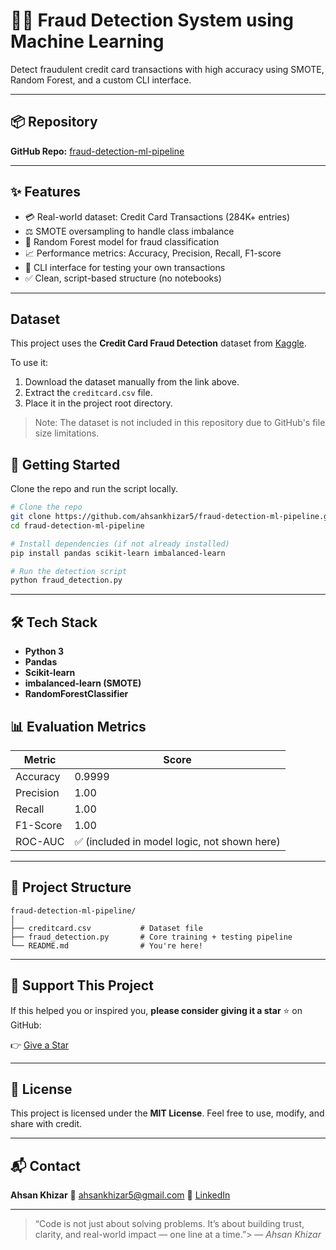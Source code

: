 # 🕵️‍♂️ Fraud Detection System using Machine Learning

Detect fraudulent credit card transactions with high accuracy using SMOTE, Random Forest, and a custom CLI interface.

---

## 📦 Repository

**GitHub Repo:** [fraud-detection-ml-pipeline](https://github.com/ahsankhizar5/fraud-detection-ml-pipeline)

---

## ✨ Features

- 💳 Real-world dataset: Credit Card Transactions (284K+ entries)
- ⚖️ SMOTE oversampling to handle class imbalance
- 🌲 Random Forest model for fraud classification
- 📈 Performance metrics: Accuracy, Precision, Recall, F1-score
- 🧪 CLI interface for testing your own transactions
- ✅ Clean, script-based structure (no notebooks)

---

## Dataset

This project uses the **Credit Card Fraud Detection** dataset from [Kaggle](https://www.kaggle.com/datasets/mlg-ulb/creditcardfraud).

To use it:

1. Download the dataset manually from the link above.
2. Extract the `creditcard.csv` file.
3. Place it in the project root directory.

> Note: The dataset is not included in this repository due to GitHub's file size limitations.

## 🚀 Getting Started

Clone the repo and run the script locally.

```bash
# Clone the repo
git clone https://github.com/ahsankhizar5/fraud-detection-ml-pipeline.git
cd fraud-detection-ml-pipeline

# Install dependencies (if not already installed)
pip install pandas scikit-learn imbalanced-learn

# Run the detection script
python fraud_detection.py
````

---

## 🛠️ Tech Stack

- **Python 3**
- **Pandas**
- **Scikit-learn**
- **imbalanced-learn (SMOTE)**
- **RandomForestClassifier**

## 📊 Evaluation Metrics

| Metric    | Score                                       |
| --------- | ------------------------------------------- |
| Accuracy  | 0.9999                                      |
| Precision | 1.00                                        |
| Recall    | 1.00                                        |
| F1-Score  | 1.00                                        |
| ROC-AUC   | ✅ (included in model logic, not shown here) |

---

## 🧾 Project Structure

```
fraud-detection-ml-pipeline/
│
├── creditcard.csv           # Dataset file
├── fraud_detection.py       # Core training + testing pipeline
└── README.md                # You're here!
```

---

## 🌟 Support This Project

If this helped you or inspired you, **please consider giving it a star** ⭐ on GitHub:

👉 [Give a Star](https://github.com/ahsankhizar5/fraud-detection-ml-pipeline)

---

## 📄 License

This project is licensed under the **MIT License**. Feel free to use, modify, and share with credit.

---

## 📬 Contact

**Ahsan Khizar**
📧 [ahsankhizar5@gmail.com](mailto:ahsankhizar5@gmail.com)
🔗 [LinkedIn](https://www.linkedin.com/in/ahsankhizar)

---

> “Code is not just about solving problems. It’s about building trust, clarity, and real-world impact — one line at a time.”> — *Ahsan Khizar*
